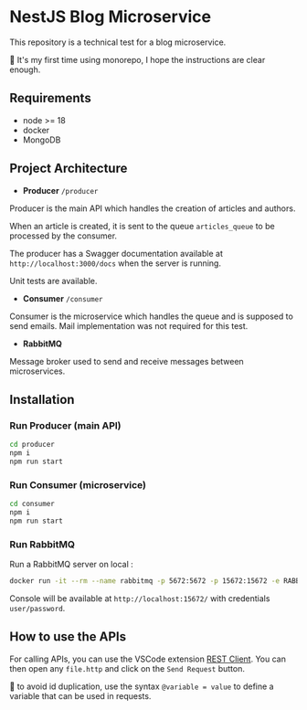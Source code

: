 # NestJS Blog Microservice

This repository is a technical test for a blog microservice.

📔 It's my first time using monorepo, I hope the instructions are clear enough.

## Requirements

- node >= 18
- docker
- MongoDB

## Project Architecture

- **Producer** `/producer`

Producer is the main API which handles the creation of articles and authors.

When an article is created, it is sent to the queue `articles_queue` to be processed by the consumer.

The producer has a Swagger documentation available at `http://localhost:3000/docs` when the server is running.

Unit tests are available.

- **Consumer** `/consumer`

Consumer is the microservice which handles the queue and is supposed to send emails. Mail implementation was not required for this test.

- **RabbitMQ**

Message broker used to send and receive messages between microservices.

## Installation

### Run Producer (main API)

```bash
cd producer
npm i
npm run start
```

### Run Consumer (microservice)

```bash
cd consumer
npm i
npm run start
```

### Run RabbitMQ

Run a RabbitMQ server on local :

```sh
docker run -it --rm --name rabbitmq -p 5672:5672 -p 15672:15672 -e RABBITMQ_DEFAULT_USER=user -e RABBITMQ_DEFAULT_PASS=password rabbitmq:3.13-management
```

Console will be available at `http://localhost:15672/` with credentials `user/password`.

## How to use the APIs

For calling APIs, you can use the VSCode extension [REST Client](https://marketplace.visualstudio.com/items?itemName=humao.rest-client). You can then open any `file.http` and click on the `Send Request` button.

📔 to avoid id duplication, use the syntax `@variable = value` to define a variable that can be used in requests.
